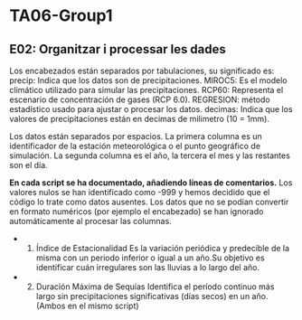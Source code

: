 # TA06-Group1

## E02: Organitzar i processar les dades

Los encabezados están separados por tabulaciones, su significado es:
precip: Indica que los datos son de precipitaciones.
MIROC5: Es el modelo climático utilizado para simular las precipitaciones.
RCP60: Representa el escenario de concentración de gases (RCP 6.0).
REGRESION: método estadístico usado para ajustar o procesar los datos.
decimas: Indica que los valores de precipitaciones están en decimas de milimetro (10 = 1mm).

Los datos están separados por espacios. La primera columna es un identificador de la estación meteorológica o el punto geográfico de simulación. La segunda columna es el año, la tercera el mes y las restantes son el día.

 **En cada script se ha documentado, añadiendo líneas de comentarios.**
Los valores nulos se han identificado como -999 y hemos decidido que el código lo trate como datos ausentes.
Los datos que no se podían convertir en formato numéricos (por ejemplo el encabezado) se han ignorado automáticamente al procesar las columnas.

- 1. Índice de Estacionalidad
Es la variación periódica y predecible de la misma con un periodo inferior o igual a un año.Su objetivo es identificar cuán irregulares son las lluvias a lo largo del año.

- 2. Duración Máxima de Sequías
Identifica el período continuo más largo sin precipitaciones significativas (días secos) en un año.
(Ambos en el mismo script)
